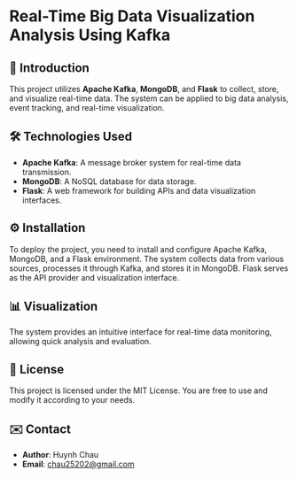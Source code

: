 # Real-Time Big Data Visualization Analysis Using Kafka

## 📌 Introduction

This project utilizes **Apache Kafka**, **MongoDB**, and **Flask** to collect, store, and visualize real-time data. The system can be applied to big data analysis, event tracking, and real-time visualization.

## 🛠️ Technologies Used

- **Apache Kafka**: A message broker system for real-time data transmission.
- **MongoDB**: A NoSQL database for data storage.
- **Flask**: A web framework for building APIs and data visualization interfaces.

## ⚙️ Installation

To deploy the project, you need to install and configure Apache Kafka, MongoDB, and a Flask environment. The system collects data from various sources, processes it through Kafka, and stores it in MongoDB. Flask serves as the API provider and visualization interface.

## 📊 Visualization

The system provides an intuitive interface for real-time data monitoring, allowing quick analysis and evaluation.

## 📜 License

This project is licensed under the MIT License. You are free to use and modify it according to your needs.

## ✉️ Contact

- **Author**: Huynh Chau
- **Email**: [chau25202@gmail.com](mailto\:chau25202@gmail.com)

